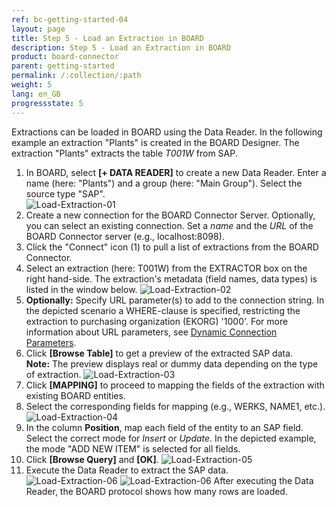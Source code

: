 ```yaml
---
ref: bc-getting-started-04
layout: page
title: Step 5 - Load an Extraction in BOARD
description: Step 5 - Load an Extraction in BOARD
product: board-connector
parent: getting-started
permalink: /:collection/:path
weight: 5
lang: en_GB
progressstate: 5
---
```


Extractions can be loaded in BOARD using the Data Reader. In the following example an extraction "Plants" is created in the BOARD Designer. 
The extraction "Plants" extracts the table *T001W* from SAP. 

1. In BOARD, select **[+ DATA READER]**  to create a new Data Reader. Enter a name (here: "Plants") and a group (here: "Main Group"). Select the source type "SAP". <br>
![Load-Extraction-01](/img/content/board/Load-Extraction-01.png)
2. Create a new connection for the BOARD Connector Server. Optionally, you can select an existing connection. Set a *name* and the *URL* of the BOARD Connector server (e.g., localhost:8098).<br>
3. Click the "Connect" icon (1) to pull a list of extractions from the BOARD Connector.
4. Select an extraction (here: T001W)  from the EXTRACTOR box on the right hand-side. The extraction's metadata (field names, data types) is listed in the window below.
![Load-Extraction-02](/img/content/board/Load-Extraction-02.png)
5. **Optionally:** Specify URL parameter(s) to add to the connection string. 
In the depicted scenario a WHERE-clause is specified, restricting the extraction to purchasing organization (EKORG) '1000'. 
For more information about URL parameters, see [Dynamic Connection Parameters](../advanced-techniques/extraction-parameters#subsection-parameters-tab-source).
6. Click **[Browse Table]** to get a preview of the extracted SAP data. <br>
**Note:** The preview displays real or dummy data depending on the type of extraction.
![Load-Extraction-03](/img/content/board/Load-Extraction-03.png)
7. Click **[MAPPING]** to proceed to mapping the fields of the extraction with existing BOARD entities. 
8. Select the corresponding fields for mapping (e.g., WERKS, NAME1, etc.).
![Load-Extraction-04](/img/content/board/Load-Extraction-04.png)
9. In the column **Position**, map each field of the entity to an SAP field. Select the correct mode for *Insert* or *Update*. In the depicted example, the mode "ADD NEW ITEM" is selected for all fields.
10. Click **[Browse Query]** and **[OK]**.
![Load-Extraction-05](/img/content/board/Load-Extraction-05.png)
11. Execute the Data Reader to extract the SAP data. <br>
![Load-Extraction-06](/img/content/board/Load-Extraction-06.png)
![Load-Extraction-06](/img/content/board/Load-Extraction-07.png)
After executing the Data Reader, the BOARD protocol shows how many rows are loaded. <br>

